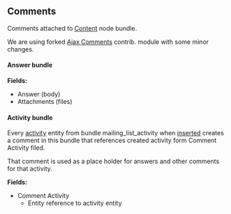 ## Comments

Comments attached to [Content](content.md) node bundle.

We are using forked [Ajax Comments](../../modules/custom/ajax_comments/ajax_comments.info.yml) contrib. module with some minor changes.

#### Answer bundle

**Fields:**

- Answer (body)
- Attachments (files)


#### Activity bundle

Every [activity](../entities/activity.md) entity from bundle mailing_list_activity 
when [inserted](../../modules/custom/dmt_mailing_list/src/Plugin/ModerationStateMachine/MailingListActivityStateMachine.php) 
creates a comment in this bundle that references created activity form Comment Activity filed.

That comment is used as a place holder for answers and other comments for that activity.

**Fields:**

- Comment Activity
  - Entity reference to activity entity
